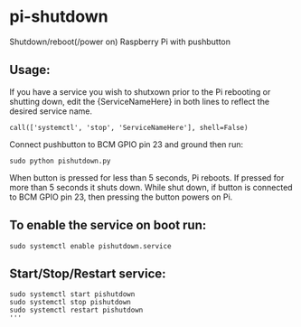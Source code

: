 pi-shutdown
===========

Shutdown/reboot(/power on) Raspberry Pi with pushbutton

## Usage:
If you have a service you wish to shutxown prior to the Pi rebooting or shutting down, edit the {ServiceNameHere} in both lines to reflect the desired service name.
```
call(['systemctl', 'stop', 'ServiceNameHere'], shell=False)
```

Connect pushbutton to BCM GPIO pin 23 and ground then run:
```
sudo python pishutdown.py
```

When button is pressed for less than 5 seconds, Pi reboots. If pressed for more than 5 seconds it shuts down.
While shut down, if button is connected to BCM GPIO pin 23, then pressing the button powers on Pi.

## To enable the service on boot run:
```
sudo systemctl enable pishutdown.service
```

## Start/Stop/Restart service:
```
sudo systemctl start pishutdown
sudo systemctl stop pishutdown
sudo systemctl restart pishutdown
'''


